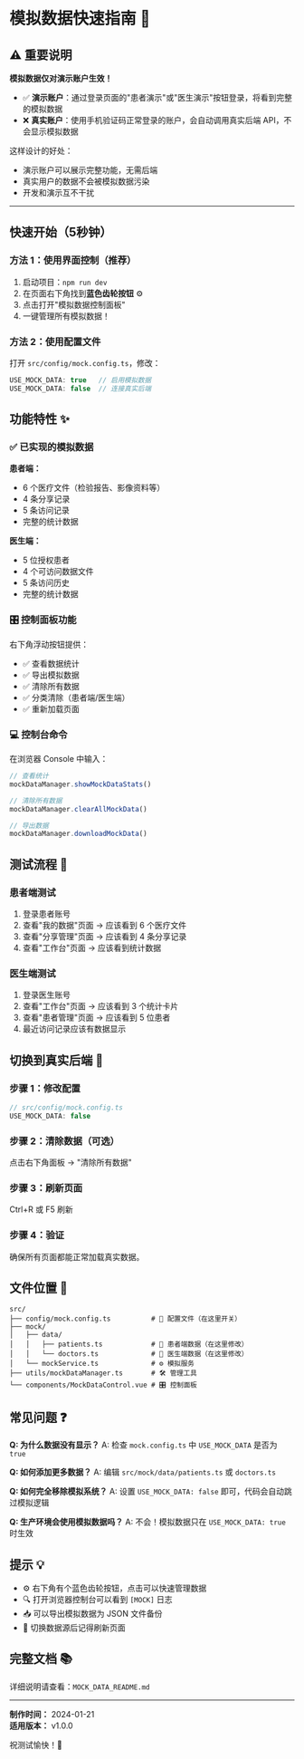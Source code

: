 # 模拟数据快速指南 🚀

## ⚠️ 重要说明

**模拟数据仅对演示账户生效！**

- ✅ **演示账户**：通过登录页面的"患者演示"或"医生演示"按钮登录，将看到完整的模拟数据
- ❌ **真实账户**：使用手机验证码正常登录的账户，会自动调用真实后端 API，不会显示模拟数据

这样设计的好处：
- 演示账户可以展示完整功能，无需后端
- 真实用户的数据不会被模拟数据污染
- 开发和演示互不干扰

---

## 快速开始（5秒钟）

### 方法 1：使用界面控制（推荐）

1. 启动项目：`npm run dev`
2. 在页面右下角找到**蓝色齿轮按钮** ⚙️
3. 点击打开"模拟数据控制面板"
4. 一键管理所有模拟数据！

### 方法 2：使用配置文件

打开 `src/config/mock.config.ts`，修改：

```typescript
USE_MOCK_DATA: true   // 启用模拟数据
USE_MOCK_DATA: false  // 连接真实后端
```

## 功能特性 ✨

### ✅ 已实现的模拟数据

**患者端：**
- 6 个医疗文件（检验报告、影像资料等）
- 4 条分享记录
- 5 条访问记录
- 完整的统计数据

**医生端：**
- 5 位授权患者
- 4 个可访问数据文件
- 5 条访问历史
- 完整的统计数据

### 🎛️ 控制面板功能

右下角浮动按钮提供：
- ✅ 查看数据统计
- ✅ 导出模拟数据
- ✅ 清除所有数据
- ✅ 分类清除（患者端/医生端）
- ✅ 重新加载页面

### 💻 控制台命令

在浏览器 Console 中输入：

```javascript
// 查看统计
mockDataManager.showMockDataStats()

// 清除所有数据
mockDataManager.clearAllMockData()

// 导出数据
mockDataManager.downloadMockData()
```

## 测试流程 📝

### 患者端测试

1. 登录患者账号
2. 查看"我的数据"页面 → 应该看到 6 个医疗文件
3. 查看"分享管理"页面 → 应该看到 4 条分享记录
4. 查看"工作台"页面 → 应该看到统计数据

### 医生端测试

1. 登录医生账号
2. 查看"工作台"页面 → 应该看到 3 个统计卡片
3. 查看"患者管理"页面 → 应该看到 5 位患者
4. 最近访问记录应该有数据显示

## 切换到真实后端 🔄

### 步骤 1：修改配置

```typescript
// src/config/mock.config.ts
USE_MOCK_DATA: false
```

### 步骤 2：清除数据（可选）

点击右下角面板 → "清除所有数据"

### 步骤 3：刷新页面

Ctrl+R 或 F5 刷新

### 步骤 4：验证

确保所有页面都能正常加载真实数据。

## 文件位置 📂

```
src/
├── config/mock.config.ts          # 🔧 配置文件（在这里开关）
├── mock/
│   ├── data/
│   │   ├── patients.ts            # 📝 患者端数据（在这里修改）
│   │   └── doctors.ts             # 📝 医生端数据（在这里修改）
│   └── mockService.ts             # ⚙️ 模拟服务
├── utils/mockDataManager.ts       # 🛠️ 管理工具
└── components/MockDataControl.vue # 🎛️ 控制面板
```

## 常见问题 ❓

**Q: 为什么数据没有显示？**
A: 检查 `mock.config.ts` 中 `USE_MOCK_DATA` 是否为 `true`

**Q: 如何添加更多数据？**
A: 编辑 `src/mock/data/patients.ts` 或 `doctors.ts`

**Q: 如何完全移除模拟系统？**
A: 设置 `USE_MOCK_DATA: false` 即可，代码会自动跳过模拟逻辑

**Q: 生产环境会使用模拟数据吗？**
A: 不会！模拟数据只在 `USE_MOCK_DATA: true` 时生效

## 提示 💡

- ⚙️ 右下角有个蓝色齿轮按钮，点击可以快速管理数据
- 🔍 打开浏览器控制台可以看到 `[MOCK]` 日志
- 📥 可以导出模拟数据为 JSON 文件备份
- 🔄 切换数据源后记得刷新页面

## 完整文档 📚

详细说明请查看：`MOCK_DATA_README.md`

---

**制作时间：** 2024-01-21  
**适用版本：** v1.0.0

祝测试愉快！🎉

